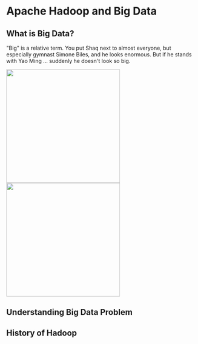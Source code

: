 # Apache Hadoop and Big Data

## What is Big Data?

"Big" is a relative term. You put Shaq next to almost everyone, but especially gymnast Simone Biles, and he looks enormous.
But if he stands with Yao Ming ... suddenly he doesn't look so big.

<img src="https://pbs.twimg.com/media/C37lYkiVMAAiFwu?format=jpg&name=medium" width="300"> 
<img src="https://i.insider.com/5437f6b6ecad04cc2be71697?width=1000&format=jpeg&auto=webp#right" width="300">

## Understanding Big Data Problem

## History of Hadoop